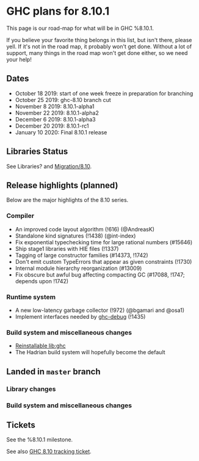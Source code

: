 # GHC plans for 8.10.1


This page is our road-map for what will be in GHC %8.10.1.


If you believe your favorite thing belongs in this list, but isn't there, please yell.  If it's not in the road map, it probably won't get done.  Without a lot of support, many things in the road map won't get done either, so we need your help!

## Dates

 - October  18 2019:  start of one week freeze in preparation for branching
 - October  25 2019:  ghc-8.10 branch cut
 - November 8  2019:  8.10.1-alpha1
 - November 22 2019:  8.10.1-alpha2
 - December 6  2019:  8.10.1-alpha3
 - December 20 2019:  8.10.1-rc1
 - January  10 2020:  Final 8.10.1 release


## Libraries Status


See Libraries? and [Migration/8.10](/migration/8.10).

## Release highlights (planned)


Below are the major highlights of the 8.10 series.

### Compiler

- An improved code layout algorithm (!616) (@AndreasK)
- Standalone kind signatures (!1438) (@int-index)
- Fix exponential typechecking time for large rational numbers (#15646)
- Ship stage1 libraries with HIE files (!1337)
- Tagging of large constructor families (#14373, !1742)
- Don't emit custom TypeErrors that appear as given constraints (!1730)
- Internal module hierarchy reorganization (#13009)
- Fix obscure but awful bug affecting compacting GC (#17088, !1747; depends upon !1742)

### Runtime system

 - A new low-latency garbage collector (!972) (@bgamari and @osa1)
 - Implement interfaces needed by [ghc-debug](https://github.com/bgamari/ghc-debug) (!1435)

### Build system and miscellaneous changes

- [Reinstallable lib:ghc](https://mail.haskell.org/pipermail/ghc-devs/2017-July/014424.html)
- The Hadrian build system will hopefully become the default

## Landed in `master` branch


### Library changes


### Build system and miscellaneous changes


## Tickets

See the %8.10.1 milestone.

See also [GHC 8.10 tracking ticket](https://gitlab.haskell.org/ghc/ghc/issues/17214).


